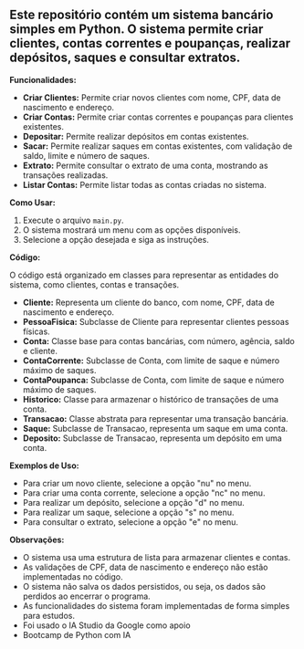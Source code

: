 ## Este repositório contém um sistema bancário simples em Python. O sistema permite criar clientes, contas correntes e poupanças, realizar depósitos, saques e consultar extratos.

**Funcionalidades:**

* **Criar Clientes:** Permite criar novos clientes com nome, CPF, data de nascimento e endereço.
* **Criar Contas:** Permite criar contas correntes e poupanças para clientes existentes.
* **Depositar:** Permite realizar depósitos em contas existentes.
* **Sacar:** Permite realizar saques em contas existentes, com validação de saldo, limite e número de saques.
* **Extrato:** Permite consultar o extrato de uma conta, mostrando as transações realizadas.
* **Listar Contas:** Permite listar todas as contas criadas no sistema.

**Como Usar:**

1. Execute o arquivo `main.py`.
2. O sistema mostrará um menu com as opções disponíveis.
3. Selecione a opção desejada e siga as instruções.

**Código:**

O código está organizado em classes para representar as entidades do sistema, como clientes, contas e transações.

* **Cliente:** Representa um cliente do banco, com nome, CPF, data de nascimento e endereço.
* **PessoaFisica:** Subclasse de Cliente para representar clientes pessoas físicas.
* **Conta:** Classe base para contas bancárias, com número, agência, saldo e cliente.
* **ContaCorrente:** Subclasse de Conta, com limite de saque e número máximo de saques.
* **ContaPoupanca:** Subclasse de Conta, com limite de saque e número máximo de saques.
* **Historico:** Classe para armazenar o histórico de transações de uma conta.
* **Transacao:** Classe abstrata para representar uma transação bancária.
* **Saque:** Subclasse de Transacao, representa um saque em uma conta.
* **Deposito:** Subclasse de Transacao, representa um depósito em uma conta.

**Exemplos de Uso:**

* Para criar um novo cliente, selecione a opção "nu" no menu.
* Para criar uma conta corrente, selecione a opção "nc" no menu.
* Para realizar um depósito, selecione a opção "d" no menu.
* Para realizar um saque, selecione a opção "s" no menu.
* Para consultar o extrato, selecione a opção "e" no menu.

**Observações:**

* O sistema usa uma estrutura de lista para armazenar clientes e contas.
* As validações de CPF, data de nascimento e endereço não estão implementadas no código.
* O sistema não salva os dados persistidos, ou seja, os dados são perdidos ao encerrar o programa.
* As funcionalidades do sistema foram implementadas de forma simples para estudos.
* Foi usado o IA Studio da Google como apoio
* Bootcamp de Python com IA



